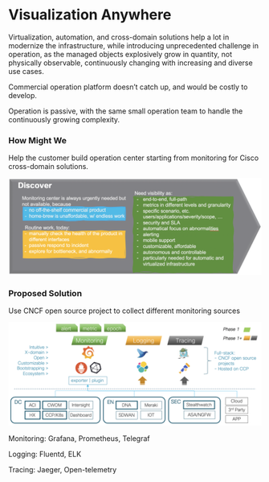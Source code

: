 # Visualization Anywhere
Virtualization, automation, and cross-domain solutions help a lot in modernize the infrastructure, while introducing unprecedented challenge in operation, as the managed objects explosively grow in quantity, not physically observable, continuously changing with increasing and diverse use cases.

Commercial operation platform doesn’t catch up, and would be costly to develop.

Operation is passive, with the same small operation team to handle the continuously growing complexity.

### How Might We
Help the customer build operation center starting from monitoring for Cisco cross-domain solutions.

![json](images/Discover1.png?raw=true "Import JSON")

### Proposed Solution
Use CNCF open source project to collect different monitoring sources

![json](images/Explore.png?raw=true "Import JSON")

Monitoring: Grafana, Prometheus, Telegraf

Logging: Fluentd, ELK

Tracing: Jaeger, Open-telemetry


